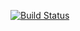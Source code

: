 [![Build Status](https://app.travis-ci.com/raniaw/jasmine-testing-ci.svg?branch=master)](https://app.travis-ci.com/raniaw/jasmine-testing-ci)
